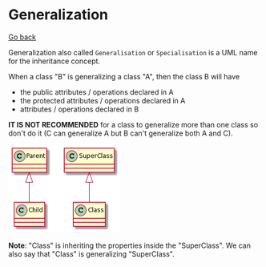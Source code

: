 # Generalization

[Go back](../index.md)

Generalization also called ``Generalisation`` or
``Specialisation`` is a UML name for the inheritance
concept.

When a class "B" is generalizing a class "A", then the
class B will have

* the public attributes / operations declared in A
* the protected attributes / operations declared in A
* attributes / operations declared in B

**IT IS NOT RECOMMENDED** for a class to generalize
more than one class so don't do it (C can generalize
A but B can't generalize both A and C).

![](../images/2qWiIiqhKR2fqTLLSCx8p4dX2YujI2ropaaiBeQAWfW0.png)

**Note**: "Class" is inheriting the properties
inside the "SuperClass". We can also say that
"Class" is generalizing "SuperClass".